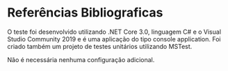 # Referências Bibliograficas
O teste foi desenvolvido utilizando .NET Core 3.0, linguagem C# e o Visual Studio Community 2019 e é uma aplicação do tipo console application.
Foi criado também um projeto de testes unitários utilizando MSTest.

Não é necessária nenhuma configuração adicional.
